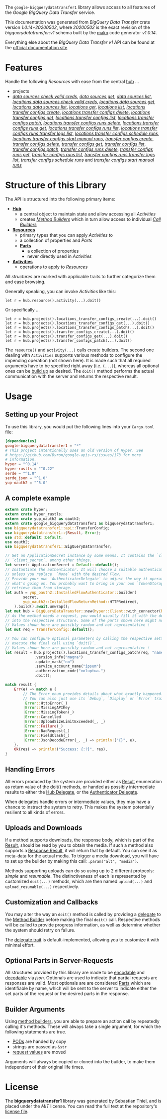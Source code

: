 <!---
DO NOT EDIT !
This file was generated automatically from 'src/mako/api/README.md.mako'
DO NOT EDIT !
-->
The `google-bigquerydatatransfer1` library allows access to all features of the *Google BigQuery Data Transfer* service.

This documentation was generated from *BigQuery Data Transfer* crate version *1.0.14+20200502*, where *20200502* is the exact revision of the *bigquerydatatransfer:v1* schema built by the [mako](http://www.makotemplates.org/) code generator *v1.0.14*.

Everything else about the *BigQuery Data Transfer* *v1* API can be found at the
[official documentation site](https://cloud.google.com/bigquery/).
# Features

Handle the following *Resources* with ease from the central [hub](https://docs.rs/google-bigquerydatatransfer1/1.0.14+20200502/google_bigquerydatatransfer1/BigQueryDataTransfer) ... 

* projects
 * [*data sources check valid creds*](https://docs.rs/google-bigquerydatatransfer1/1.0.14+20200502/google_bigquerydatatransfer1/api::ProjectDataSourceCheckValidCredCall), [*data sources get*](https://docs.rs/google-bigquerydatatransfer1/1.0.14+20200502/google_bigquerydatatransfer1/api::ProjectDataSourceGetCall), [*data sources list*](https://docs.rs/google-bigquerydatatransfer1/1.0.14+20200502/google_bigquerydatatransfer1/api::ProjectDataSourceListCall), [*locations data sources check valid creds*](https://docs.rs/google-bigquerydatatransfer1/1.0.14+20200502/google_bigquerydatatransfer1/api::ProjectLocationDataSourceCheckValidCredCall), [*locations data sources get*](https://docs.rs/google-bigquerydatatransfer1/1.0.14+20200502/google_bigquerydatatransfer1/api::ProjectLocationDataSourceGetCall), [*locations data sources list*](https://docs.rs/google-bigquerydatatransfer1/1.0.14+20200502/google_bigquerydatatransfer1/api::ProjectLocationDataSourceListCall), [*locations get*](https://docs.rs/google-bigquerydatatransfer1/1.0.14+20200502/google_bigquerydatatransfer1/api::ProjectLocationGetCall), [*locations list*](https://docs.rs/google-bigquerydatatransfer1/1.0.14+20200502/google_bigquerydatatransfer1/api::ProjectLocationListCall), [*locations transfer configs create*](https://docs.rs/google-bigquerydatatransfer1/1.0.14+20200502/google_bigquerydatatransfer1/api::ProjectLocationTransferConfigCreateCall), [*locations transfer configs delete*](https://docs.rs/google-bigquerydatatransfer1/1.0.14+20200502/google_bigquerydatatransfer1/api::ProjectLocationTransferConfigDeleteCall), [*locations transfer configs get*](https://docs.rs/google-bigquerydatatransfer1/1.0.14+20200502/google_bigquerydatatransfer1/api::ProjectLocationTransferConfigGetCall), [*locations transfer configs list*](https://docs.rs/google-bigquerydatatransfer1/1.0.14+20200502/google_bigquerydatatransfer1/api::ProjectLocationTransferConfigListCall), [*locations transfer configs patch*](https://docs.rs/google-bigquerydatatransfer1/1.0.14+20200502/google_bigquerydatatransfer1/api::ProjectLocationTransferConfigPatchCall), [*locations transfer configs runs delete*](https://docs.rs/google-bigquerydatatransfer1/1.0.14+20200502/google_bigquerydatatransfer1/api::ProjectLocationTransferConfigRunDeleteCall), [*locations transfer configs runs get*](https://docs.rs/google-bigquerydatatransfer1/1.0.14+20200502/google_bigquerydatatransfer1/api::ProjectLocationTransferConfigRunGetCall), [*locations transfer configs runs list*](https://docs.rs/google-bigquerydatatransfer1/1.0.14+20200502/google_bigquerydatatransfer1/api::ProjectLocationTransferConfigRunListCall), [*locations transfer configs runs transfer logs list*](https://docs.rs/google-bigquerydatatransfer1/1.0.14+20200502/google_bigquerydatatransfer1/api::ProjectLocationTransferConfigRunTransferLogListCall), [*locations transfer configs schedule runs*](https://docs.rs/google-bigquerydatatransfer1/1.0.14+20200502/google_bigquerydatatransfer1/api::ProjectLocationTransferConfigScheduleRunCall), [*locations transfer configs start manual runs*](https://docs.rs/google-bigquerydatatransfer1/1.0.14+20200502/google_bigquerydatatransfer1/api::ProjectLocationTransferConfigStartManualRunCall), [*transfer configs create*](https://docs.rs/google-bigquerydatatransfer1/1.0.14+20200502/google_bigquerydatatransfer1/api::ProjectTransferConfigCreateCall), [*transfer configs delete*](https://docs.rs/google-bigquerydatatransfer1/1.0.14+20200502/google_bigquerydatatransfer1/api::ProjectTransferConfigDeleteCall), [*transfer configs get*](https://docs.rs/google-bigquerydatatransfer1/1.0.14+20200502/google_bigquerydatatransfer1/api::ProjectTransferConfigGetCall), [*transfer configs list*](https://docs.rs/google-bigquerydatatransfer1/1.0.14+20200502/google_bigquerydatatransfer1/api::ProjectTransferConfigListCall), [*transfer configs patch*](https://docs.rs/google-bigquerydatatransfer1/1.0.14+20200502/google_bigquerydatatransfer1/api::ProjectTransferConfigPatchCall), [*transfer configs runs delete*](https://docs.rs/google-bigquerydatatransfer1/1.0.14+20200502/google_bigquerydatatransfer1/api::ProjectTransferConfigRunDeleteCall), [*transfer configs runs get*](https://docs.rs/google-bigquerydatatransfer1/1.0.14+20200502/google_bigquerydatatransfer1/api::ProjectTransferConfigRunGetCall), [*transfer configs runs list*](https://docs.rs/google-bigquerydatatransfer1/1.0.14+20200502/google_bigquerydatatransfer1/api::ProjectTransferConfigRunListCall), [*transfer configs runs transfer logs list*](https://docs.rs/google-bigquerydatatransfer1/1.0.14+20200502/google_bigquerydatatransfer1/api::ProjectTransferConfigRunTransferLogListCall), [*transfer configs schedule runs*](https://docs.rs/google-bigquerydatatransfer1/1.0.14+20200502/google_bigquerydatatransfer1/api::ProjectTransferConfigScheduleRunCall) and [*transfer configs start manual runs*](https://docs.rs/google-bigquerydatatransfer1/1.0.14+20200502/google_bigquerydatatransfer1/api::ProjectTransferConfigStartManualRunCall)




# Structure of this Library

The API is structured into the following primary items:

* **[Hub](https://docs.rs/google-bigquerydatatransfer1/1.0.14+20200502/google_bigquerydatatransfer1/BigQueryDataTransfer)**
    * a central object to maintain state and allow accessing all *Activities*
    * creates [*Method Builders*](https://docs.rs/google-bigquerydatatransfer1/1.0.14+20200502/google_bigquerydatatransfer1/client::MethodsBuilder) which in turn
      allow access to individual [*Call Builders*](https://docs.rs/google-bigquerydatatransfer1/1.0.14+20200502/google_bigquerydatatransfer1/client::CallBuilder)
* **[Resources](https://docs.rs/google-bigquerydatatransfer1/1.0.14+20200502/google_bigquerydatatransfer1/client::Resource)**
    * primary types that you can apply *Activities* to
    * a collection of properties and *Parts*
    * **[Parts](https://docs.rs/google-bigquerydatatransfer1/1.0.14+20200502/google_bigquerydatatransfer1/client::Part)**
        * a collection of properties
        * never directly used in *Activities*
* **[Activities](https://docs.rs/google-bigquerydatatransfer1/1.0.14+20200502/google_bigquerydatatransfer1/client::CallBuilder)**
    * operations to apply to *Resources*

All *structures* are marked with applicable traits to further categorize them and ease browsing.

Generally speaking, you can invoke *Activities* like this:

```Rust,ignore
let r = hub.resource().activity(...).doit()
```

Or specifically ...

```ignore
let r = hub.projects().locations_transfer_configs_create(...).doit()
let r = hub.projects().locations_transfer_configs_get(...).doit()
let r = hub.projects().locations_transfer_configs_patch(...).doit()
let r = hub.projects().transfer_configs_create(...).doit()
let r = hub.projects().transfer_configs_get(...).doit()
let r = hub.projects().transfer_configs_patch(...).doit()
```

The `resource()` and `activity(...)` calls create [builders][builder-pattern]. The second one dealing with `Activities` 
supports various methods to configure the impending operation (not shown here). It is made such that all required arguments have to be 
specified right away (i.e. `(...)`), whereas all optional ones can be [build up][builder-pattern] as desired.
The `doit()` method performs the actual communication with the server and returns the respective result.

# Usage

## Setting up your Project

To use this library, you would put the following lines into your `Cargo.toml` file:

```toml
[dependencies]
google-bigquerydatatransfer1 = "*"
# This project intentionally uses an old version of Hyper. See
# https://github.com/Byron/google-apis-rs/issues/173 for more
# information.
hyper = "^0.14"
hyper-rustls = "^0.22"
serde = "^1.0"
serde_json = "^1.0"
yup-oauth2 = "^5.0"
```

## A complete example

```Rust
extern crate hyper;
extern crate hyper_rustls;
extern crate yup_oauth2 as oauth2;
extern crate google_bigquerydatatransfer1 as bigquerydatatransfer1;
use bigquerydatatransfer1::api::TransferConfig;
use bigquerydatatransfer1::{Result, Error};
use std::default::Default;
use oauth2;
use bigquerydatatransfer1::BigQueryDataTransfer;

// Get an ApplicationSecret instance by some means. It contains the `client_id` and 
// `client_secret`, among other things.
let secret: ApplicationSecret = Default::default();
// Instantiate the authenticator. It will choose a suitable authentication flow for you, 
// unless you replace  `None` with the desired Flow.
// Provide your own `AuthenticatorDelegate` to adjust the way it operates and get feedback about 
// what's going on. You probably want to bring in your own `TokenStorage` to persist tokens and
// retrieve them from storage.
let auth = yup_oauth2::InstalledFlowAuthenticator::builder(
        secret,
        yup_oauth2::InstalledFlowReturnMethod::HTTPRedirect,
    ).build().await.unwrap();
let mut hub = BigQueryDataTransfer::new(hyper::Client::with_connector(hyper::net::HttpsConnector::new(hyper_rustls::TlsClient::new())), auth);
// As the method needs a request, you would usually fill it with the desired information
// into the respective structure. Some of the parts shown here might not be applicable !
// Values shown here are possibly random and not representative !
let mut req = TransferConfig::default();

// You can configure optional parameters by calling the respective setters at will, and
// execute the final call using `doit()`.
// Values shown here are possibly random and not representative !
let result = hub.projects().locations_transfer_configs_patch(req, "name")
             .version_info("magna")
             .update_mask("no")
             .service_account_name("ipsum")
             .authorization_code("voluptua.")
             .doit();

match result {
    Err(e) => match e {
        // The Error enum provides details about what exactly happened.
        // You can also just use its `Debug`, `Display` or `Error` traits
         Error::HttpError(_)
        |Error::MissingAPIKey
        |Error::MissingToken(_)
        |Error::Cancelled
        |Error::UploadSizeLimitExceeded(_, _)
        |Error::Failure(_)
        |Error::BadRequest(_)
        |Error::FieldClash(_)
        |Error::JsonDecodeError(_, _) => println!("{}", e),
    },
    Ok(res) => println!("Success: {:?}", res),
}

```
## Handling Errors

All errors produced by the system are provided either as [Result](https://docs.rs/google-bigquerydatatransfer1/1.0.14+20200502/google_bigquerydatatransfer1/client::Result) enumeration as return value of
the doit() methods, or handed as possibly intermediate results to either the 
[Hub Delegate](https://docs.rs/google-bigquerydatatransfer1/1.0.14+20200502/google_bigquerydatatransfer1/client::Delegate), or the [Authenticator Delegate](https://docs.rs/yup-oauth2/*/yup_oauth2/trait.AuthenticatorDelegate.html).

When delegates handle errors or intermediate values, they may have a chance to instruct the system to retry. This 
makes the system potentially resilient to all kinds of errors.

## Uploads and Downloads
If a method supports downloads, the response body, which is part of the [Result](https://docs.rs/google-bigquerydatatransfer1/1.0.14+20200502/google_bigquerydatatransfer1/client::Result), should be
read by you to obtain the media.
If such a method also supports a [Response Result](https://docs.rs/google-bigquerydatatransfer1/1.0.14+20200502/google_bigquerydatatransfer1/client::ResponseResult), it will return that by default.
You can see it as meta-data for the actual media. To trigger a media download, you will have to set up the builder by making
this call: `.param("alt", "media")`.

Methods supporting uploads can do so using up to 2 different protocols: 
*simple* and *resumable*. The distinctiveness of each is represented by customized 
`doit(...)` methods, which are then named `upload(...)` and `upload_resumable(...)` respectively.

## Customization and Callbacks

You may alter the way an `doit()` method is called by providing a [delegate](https://docs.rs/google-bigquerydatatransfer1/1.0.14+20200502/google_bigquerydatatransfer1/client::Delegate) to the 
[Method Builder](https://docs.rs/google-bigquerydatatransfer1/1.0.14+20200502/google_bigquerydatatransfer1/client::CallBuilder) before making the final `doit()` call. 
Respective methods will be called to provide progress information, as well as determine whether the system should 
retry on failure.

The [delegate trait](https://docs.rs/google-bigquerydatatransfer1/1.0.14+20200502/google_bigquerydatatransfer1/client::Delegate) is default-implemented, allowing you to customize it with minimal effort.

## Optional Parts in Server-Requests

All structures provided by this library are made to be [encodable](https://docs.rs/google-bigquerydatatransfer1/1.0.14+20200502/google_bigquerydatatransfer1/client::RequestValue) and 
[decodable](https://docs.rs/google-bigquerydatatransfer1/1.0.14+20200502/google_bigquerydatatransfer1/client::ResponseResult) via *json*. Optionals are used to indicate that partial requests are responses 
are valid.
Most optionals are are considered [Parts](https://docs.rs/google-bigquerydatatransfer1/1.0.14+20200502/google_bigquerydatatransfer1/client::Part) which are identifiable by name, which will be sent to 
the server to indicate either the set parts of the request or the desired parts in the response.

## Builder Arguments

Using [method builders](https://docs.rs/google-bigquerydatatransfer1/1.0.14+20200502/google_bigquerydatatransfer1/client::CallBuilder), you are able to prepare an action call by repeatedly calling it's methods.
These will always take a single argument, for which the following statements are true.

* [PODs][wiki-pod] are handed by copy
* strings are passed as `&str`
* [request values](https://docs.rs/google-bigquerydatatransfer1/1.0.14+20200502/google_bigquerydatatransfer1/client::RequestValue) are moved

Arguments will always be copied or cloned into the builder, to make them independent of their original life times.

[wiki-pod]: http://en.wikipedia.org/wiki/Plain_old_data_structure
[builder-pattern]: http://en.wikipedia.org/wiki/Builder_pattern
[google-go-api]: https://github.com/google/google-api-go-client

# License
The **bigquerydatatransfer1** library was generated by Sebastian Thiel, and is placed 
under the *MIT* license.
You can read the full text at the repository's [license file][repo-license].

[repo-license]: https://github.com/Byron/google-apis-rsblob/master/LICENSE.md
